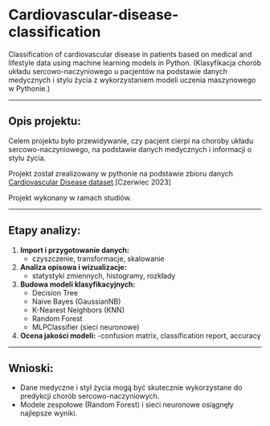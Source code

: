 # Cardiovascular-disease-classification
Classification of cardiovascular disease in patients based on medical and lifestyle data using machine learning models in Python. (Klasyfikacja chorób układu sercowo-naczyniowego u pacjentów na podstawie danych medycznych i stylu życia z wykorzystaniem modeli uczenia maszynowego w Pythonie.)

---

## Opis projektu:
Celem projektu było przewidywanie, czy pacjent cierpi na choroby układu sercowo-naczyniowego, na podstawie danych medycznych i informacji o stylu życia.  

Projekt został zrealizowany w pythonie na podstawie zbioru danych [Cardiovascular Disease dataset](https://www.kaggle.com/datasets/sulianova/cardiovascular-disease-dataset).[Czerwiec 2023] 

Projekt wykonany w ramach studiów.

---

## Etapy analizy:
1. **Import i przygotowanie danych:**
   - czyszczenie, transformacje, skalowanie
2. **Analiza opisowa i wizualizacje:**
   - statystyki zmiennych, histogramy, rozkłady  
3. **Budowa modeli klasyfikacyjnych:**  
   - Decision Tree  
   - Naive Bayes (GaussianNB)  
   - K-Nearest Neighbors (KNN)  
   - Random Forest  
   - MLPClassifier (sieci neuronowe)  
4. **Ocena jakości modeli:**
   -confusion matrix, classification report, accuracy 

---

## Wnioski:
- Dane medyczne i styl życia mogą być skutecznie wykorzystane do predykcji chorób sercowo-naczyniowych.  
- Modele zespołowe (Random Forest) i sieci neuronowe osiągnęły najlepsze wyniki.  
